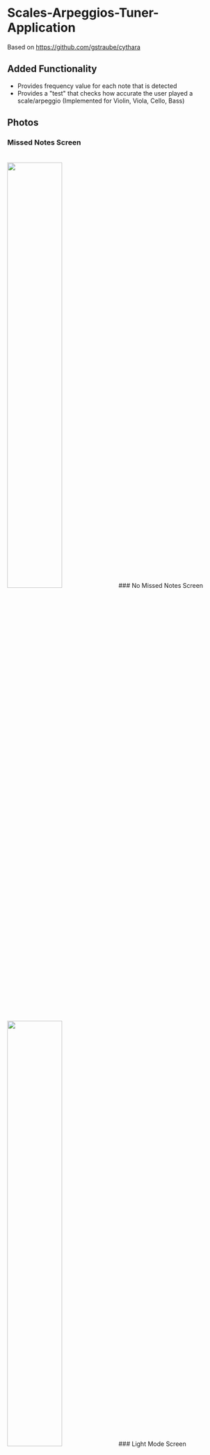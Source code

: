 # Scales-Arpeggios-Tuner-Application
Based on https://github.com/gstraube/cythara
## Added Functionality
* Provides frequency value for each note that is detected
* Provides a "test" that checks how accurate the user played a scale/arpeggio (Implemented for Violin, Viola, Cello, Bass)
## Photos
### Missed Notes Screen <br/> <br/>
<img src = "https://i.ibb.co/5Fkdc4s/Tuner3.jpg" width = "50%"> 
### No Missed Notes Screen <br/>  <br/>
<img src = "https://i.ibb.co/TWSLBvW/Tuner4.jpg" width = "50%"> 
### Light Mode Screen <br/> <br/>
<img src = "https://i.ibb.co/1bHBV56/Tuner5.jpg" width = "50%"> 


